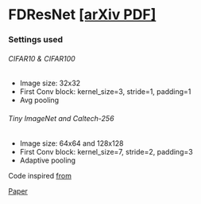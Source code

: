 # FDResNet [[arXiv PDF]](https://arxiv.org/pdf/2109.12556.pdf)

### Settings used

###### CIFAR10 & CIFAR100

- Image size: 32x32
- First Conv block: kernel_size=3, stride=1, padding=1
- Avg pooling

###### Tiny ImageNet and Caltech-256

- Image size: 64x64 and 128x128
- First Conv block: kernel_size=7, stride=2, padding=3
- Adaptive pooling

Code inspired [from](https://github.com/kuangliu/pytorch-cifar)

[Paper](https://arxiv.org/pdf/2109.12556.pdf)

